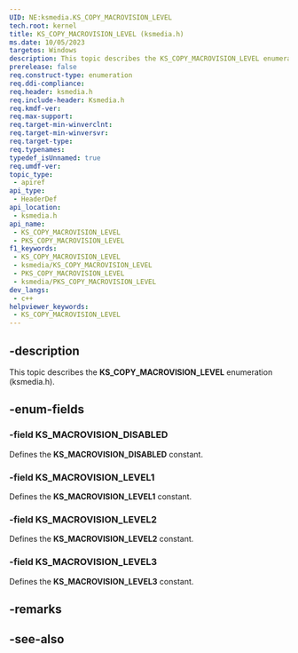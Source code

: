 ```yaml
---
UID: NE:ksmedia.KS_COPY_MACROVISION_LEVEL
tech.root: kernel
title: KS_COPY_MACROVISION_LEVEL (ksmedia.h)
ms.date: 10/05/2023
targetos: Windows
description: This topic describes the KS_COPY_MACROVISION_LEVEL enumeration (ksmedia.h).
prerelease: false
req.construct-type: enumeration
req.ddi-compliance: 
req.header: ksmedia.h
req.include-header: Ksmedia.h
req.kmdf-ver: 
req.max-support: 
req.target-min-winverclnt: 
req.target-min-winversvr: 
req.target-type: 
req.typenames: 
typedef_isUnnamed: true
req.umdf-ver: 
topic_type:
 - apiref
api_type:
 - HeaderDef
api_location:
 - ksmedia.h
api_name:
 - KS_COPY_MACROVISION_LEVEL
 - PKS_COPY_MACROVISION_LEVEL
f1_keywords:
 - KS_COPY_MACROVISION_LEVEL
 - ksmedia/KS_COPY_MACROVISION_LEVEL
 - PKS_COPY_MACROVISION_LEVEL
 - ksmedia/PKS_COPY_MACROVISION_LEVEL
dev_langs:
 - c++
helpviewer_keywords:
 - KS_COPY_MACROVISION_LEVEL
---
```


## -description

This topic describes the **KS_COPY_MACROVISION_LEVEL** enumeration (ksmedia.h).

## -enum-fields

### -field KS_MACROVISION_DISABLED

Defines the **KS_MACROVISION_DISABLED** constant.

### -field KS_MACROVISION_LEVEL1

Defines the **KS_MACROVISION_LEVEL1** constant.

### -field KS_MACROVISION_LEVEL2

Defines the **KS_MACROVISION_LEVEL2** constant.

### -field KS_MACROVISION_LEVEL3

Defines the **KS_MACROVISION_LEVEL3** constant.

## -remarks

## -see-also
